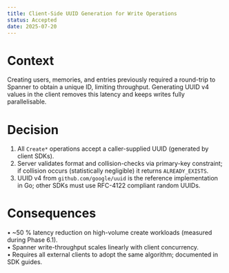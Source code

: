 ```yaml
---
title: Client-Side UUID Generation for Write Operations
status: Accepted
date: 2025-07-20
---
```


# Context

Creating users, memories, and entries previously required a round-trip to Spanner to obtain a unique ID, limiting throughput.  Generating UUID v4 values in the client removes this latency and keeps writes fully parallelisable.

# Decision

1. All `Create*` operations accept a caller-supplied UUID (generated by client SDKs).  
2. Server validates format and collision-checks via primary-key constraint; if collision occurs (statistically negligible) it returns `ALREADY_EXISTS`.  
3. UUID v4 from `github.com/google/uuid` is the reference implementation in Go; other SDKs must use RFC-4122 compliant random UUIDs.

# Consequences

• ~50 % latency reduction on high-volume create workloads (measured during Phase 6.1).  
• Spanner write-throughput scales linearly with client concurrency.  
• Requires all external clients to adopt the same algorithm; documented in SDK guides. 